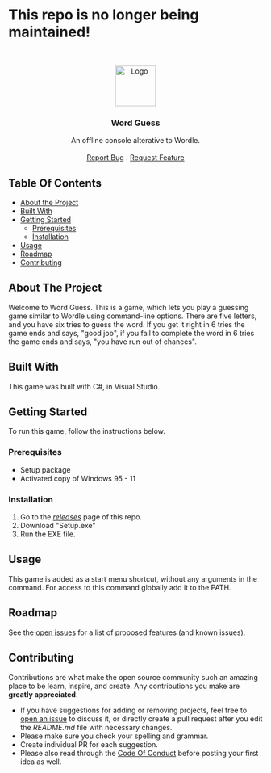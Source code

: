 # This repo is no longer being maintained!



<br/>
<p align="center">
  <a href="https://github.com/N-coder82/wordguess">
    <img src="Hangman1/wordGuessIcon.ico" alt="Logo" width="80" height="80">
  </a>

  <h3 align="center">Word Guess</h3>

  <p align="center">
    An offline console alterative to Wordle.
    <br/>
    <br/>
    <a href="https://github.com/N-coder82/wordguess/issues">Report Bug</a>
    .
    <a href="https://github.com/N-coder82/wordguess/issues">Request Feature</a>
  </p>
</p>


## Table Of Contents

* [About the Project](#about-the-project)
* [Built With](#built-with)
* [Getting Started](#getting-started)
  * [Prerequisites](#prerequisites)
  * [Installation](#installation)
* [Usage](#usage)
* [Roadmap](#roadmap)
* [Contributing](#contributing)

## About The Project

Welcome to Word Guess. This is a game, which lets you play a guessing game similar to Wordle using command-line options. There are five letters, and you have six tries to guess the word. If you get it right in 6 tries the game ends and says, "good job", if you fail to complete the word in 6 tries the game ends and says, "you have run out of chances".

## Built With

This game was built with C#, in Visual Studio.


## Getting Started

To run this game, follow the instructions below.

### Prerequisites

* Setup package
* Activated copy of Windows 95 - 11

### Installation

1. Go to the _[releases](https://github.com/N-coder82/wordguess/releases)_ page of this repo.
2. Download "Setup.exe"
3. Run the EXE file.

## Usage

This game is added as a start menu shortcut, without any arguments in the command. For access to this command globally add it to the PATH.

## Roadmap

See the [open issues](https://github.com/N-coder82/wordguess/issues) for a list of proposed features (and known issues).

## Contributing

Contributions are what make the open source community such an amazing place to be learn, inspire, and create. Any contributions you make are **greatly appreciated**.
* If you have suggestions for adding or removing projects, feel free to [open an issue](https://github.com/N-coder82/wordguess/issues/new) to discuss it, or directly create a pull request after you edit the *README.md* file with necessary changes.
* Please make sure you check your spelling and grammar.
* Create individual PR for each suggestion.
* Please also read through the [Code Of Conduct](https://github.com/N-coder82/wordguess/blob/main/CODE_OF_CONDUCT.md) before posting your first idea as well.